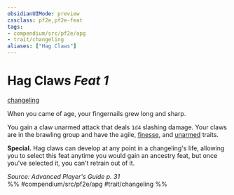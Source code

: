 ```yaml
---
obsidianUIMode: preview
cssclass: pf2e,pf2e-feat
tags:
- compendium/src/pf2e/apg
- trait/changeling
aliases: ["Hag Claws"]
---
```

# Hag Claws  *Feat 1*  
[changeling](changeling-b1.md "Changeling Ancestry & Heritage Trait")  


When you came of age, your fingernails grew long and sharp.

You gain a claw unarmed attack that deals `1d4` slashing damage. Your claws are in the brawling group and have the agile, [finesse](finesse.md "Finesse Weapon Trait"), and [unarmed](unarmed.md "Unarmed Weapon Trait") traits.

**Special.** Hag claws can develop at any point in a changeling's life, allowing you to select this feat anytime you would gain an ancestry feat, but once you've selected it, you can't retrain out of it.

*Source: Advanced Player's Guide p. 31*  
%% #compendium/src/pf2e/apg #trait/changeling %%